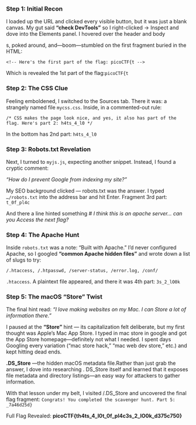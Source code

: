 ### Step 1: Initial Recon
I loaded up the URL and clicked every visible button, but it was just a blank canvas. My gut said **“check DevTools”** so I right-clicked → Inspect and dove into the Elements panel. 
I hovered over the header and body <div>s, poked around, and—boom—stumbled on the first fragment buried in the HTML:
```
<!-- Here's the first part of the flag: picoCTF{t -->
```
Which is revealed the 1st part of the flag:`picoCTF{t`

### Step 2: The CSS Clue
Feeling emboldened, I switched to the Sources tab. There it was: a strangely named file `mycss.css`. Inside, in a commented-out rule:
```
/* CSS makes the page look nice, and yes, it also has part of the flag. Here's part 2: h4ts_4_l0 */
```
In the bottom has 2nd part: `h4ts_4_l0`

### Step 3: Robots.txt Revelation
Next, I turned to `myjs.js`, expecting another snippet. Instead, I found a cryptic comment:

*“How do I prevent Google from indexing my site?”*

My SEO background clicked — robots.txt was the answer. I typed `…/robots.txt` into the address bar and hit Enter. Fragment 3rd part: `t_0f_pl4c`

And there a line hinted something *# I think this is an apache server... can you Access the next flag?*

### Step 4: The Apache Hunt
Inside `robots.txt` was a note: “Built with Apache.” I’d never configured Apache, so I googled **“common Apache hidden files”** and wrote down a list of slugs to try:
```
/.htaccess, /.htpasswd, /server-status, /error.log, /conf/
```
`.htaccess`. A plaintext file appeared, and there it was 4th part: `3s_2_lO0k`

### Step 5: The macOS “Store” Twist
The final hint read: *“I love making websites on my Mac. I can Store a lot of information there.”*

I paused at the **“Store”** hint — its capitalization felt deliberate, but my first thought was Apple’s Mac App Store. 
I typed in mac store in google and got the App Store homepage—definitely not what I needed. 
I spent days Googling every variation (“mac store hack,” “mac web dev store,” etc.) and kept hitting dead ends.

**.DS_Store** —the hidden macOS metadata file.Rather than just grab the answer, I dove into researching .
DS_Store itself and learned that it exposes file metadata and directory listings—an easy way for attackers to gather information.

With that lesson under my belt, I visited /.DS_Store and uncovered the final flag fragment: 
`Congrats! You completed the scavenger hunt. Part 5: _7a46d25d}`

Full Flag Revealed: **picoCTF{th4ts_4_l0t_0f_pl4c3s_2_lO0k_d375c750}**
